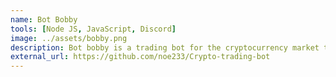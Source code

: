 ```yaml
---
name: Bot Bobby 
tools: [Node JS, JavaScript, Discord]
image: ../assets/bobby.png
description: Bot bobby is a trading bot for the cryptocurrency market that interacts with Discord for communication.
external_url: https://github.com/noe233/Crypto-trading-bot
---
```

